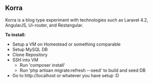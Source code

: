 ## Korra


Korra is a blog type experiment with technologies such as Laravel 4.2, AngularJS, Ui-router, and Restangular. 

**To install:**
 
* Setup a VM on Homestead or something comparable
* Setup MySQL DB
* Clone Repository
* SSH into VM
	* Run 'composer install'
	* Run 'php artisan migrate:refresh --seed' to build and seed DB
* Go to http://localhost or whatever you have setup :D